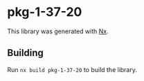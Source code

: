 # pkg-1-37-20

This library was generated with [Nx](https://nx.dev).

## Building

Run `nx build pkg-1-37-20` to build the library.
